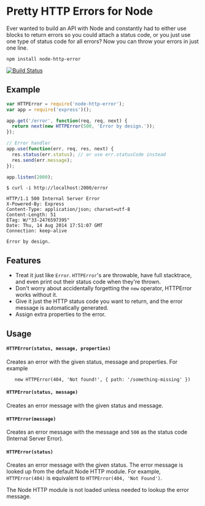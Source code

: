 # Pretty HTTP Errors for Node

Ever wanted to build an API with Node and constantly had to either use blocks to return errors so you could attach a status code, or you just use one type of status code for all errors? Now you can throw your errors in just one line.

`npm install node-http-error`

[![Build Status](https://travis-ci.org/carsondarling/node-http-error.svg?branch=master)](https://travis-ci.org/carsondarling/node-http-errors)

## Example

```javascript
var HTTPError = require('node-http-error');
var app = require('express')();

app.get('/error', function(req, req, next) {
  return next(new HTTPError(500, 'Error by design.'));
});

// Error handler
app.use(function(err, req, res, next) {
  res.status(err.status); // or use err.statusCode instead
  res.send(err.message);
});

app.listen(2000);
```

```shell
$ curl -i http://localhost:2000/error

HTTP/1.1 500 Internal Server Error
X-Powered-By: Express
Content-Type: application/json; charset=utf-8
Content-Length: 51
ETag: W/"33-2476597395"
Date: Thu, 14 Aug 2014 17:51:07 GMT
Connection: keep-alive

Error by design.
```

## Features

- Treat it just like `Error`. `HTTPError`'s are throwable, have full stacktrace, and even print out their status code when they're thrown.
- Don't worry about accidentally forgetting the `new` operator, HTTPError works without it.
- Give it just the HTTP status code you want to return, and the error message is automatically generated.
- Assign extra properties to the error.

## Usage

#### `HTTPError(status, message, properties)`
Creates an error with the given status, message and properties. For example

       new HTTPError(404, 'Not found!', { path: '/something-missing' })

#### `HTTPError(status, message)`
Creates an error message with the given status and message.

#### `HTTPError(message)`
Creates an error message with the message and `500` as the status code (Internal Server Error).

#### `HTTPError(status)`
Creates an error message with the given status. The error message is looked up from the default Node HTTP module. For example, `HTTPError(404)` is equivalent to `HTTPError(404, 'Not Found')`.

The Node HTTP module is not loaded unless needed to lookup the error message.
